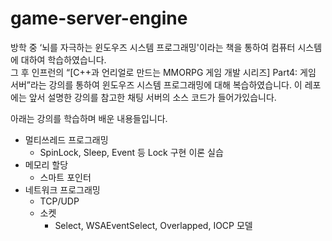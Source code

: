 # game-server-engine
방학 중 ‘뇌를 자극하는 윈도우즈 시스템 프로그래밍'이라는 책을 통하여 컴퓨터 시스템에 대하여 학습하였습니다.<br>
그 후 인프런의 “[C++과 언리얼로 만드는 MMORPG 게임 개발 시리즈] Part4: 게임 서버”라는 강의를 통하여 윈도우즈 시스템 프로그래밍에 대해 복습하였습니다. 이 레포에는 앞서 설명한 강의를 참고한 채팅 서버의 소스 코드가 들어가있습니다.

아래는 강의를 학습하며 배운 내용들입니다.

- 멀티쓰레드 프로그래밍
    - SpinLock, Sleep, Event 등 Lock 구현 이론 실습
- 메모리 할당
    - 스마트 포인터
- 네트워크 프로그래밍
    - TCP/UDP
    - 소켓
        - Select, WSAEventSelect, Overlapped, IOCP 모델
